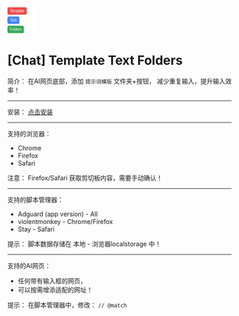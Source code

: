 <img src="./Icon.svg" alt="图标" width="60" height="60"/>

# [Chat] Template Text Folders
简介：
在AI网页底部，添加 `提示词模版` 文件夹+按钮，
减少重复输入，提升输入效率！

---

安装：
[点击安装](https://github.com/0-V-linuxdo/Chat_Template_Text_Folders/raw/refs/heads/main/%5BChat%5D%20Template%20Text%20Folders%20%5B20250911%5D%20.user.js)

---

支持的浏览器：
- Chrome
- Firefox
- Safari

注意：
Firefox/Safari 获取剪切板内容，需要手动确认！

---

支持的脚本管理器：
- Adguard (app version) - All
- violentmonkey - Chrome/Firefox
- Stay - Safari

提示：
脚本数据存储在 本地 - 浏览器localstorage 中！

---

支持的AI网页：
- 任何带有输入框的网页，
- 可以按需增添适配的网址！

提示：
在脚本管理器中，修改： `// @match` 
